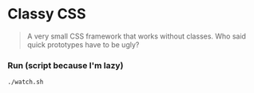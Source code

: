 # Classy CSS
> A very small CSS framework that works without classes. Who said quick prototypes have to be ugly?

### Run (script because I'm lazy)
```
./watch.sh
```
